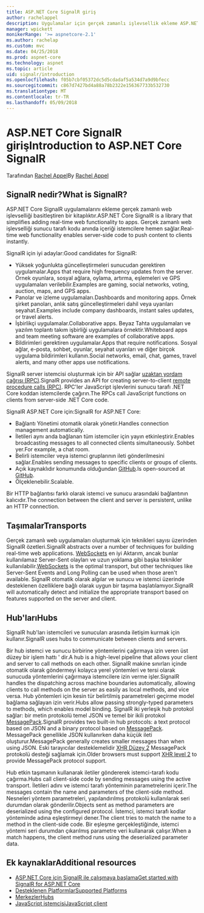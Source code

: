 ```yaml
---
title: ASP.NET Core SignalR giriş
author: rachelappel
description: Uygulamalar için gerçek zamanlı işlevsellik ekleme ASP.NET Core SignalR kitaplığı nasıl basitleştirir öğrenin.
manager: wpickett
monikerRange: '>= aspnetcore-2.1'
ms.author: rachelap
ms.custom: mvc
ms.date: 04/25/2018
ms.prod: aspnet-core
ms.technology: aspnet
ms.topic: article
uid: signalr/introduction
ms.openlocfilehash: f05b7cbf05372dc5d5cdadaf5a534d7a9d9bfecc
ms.sourcegitcommit: c867d7427bd4a88a78b2322e156367733b532730
ms.translationtype: MT
ms.contentlocale: tr-TR
ms.lasthandoff: 05/09/2018
---
```

# <a name="introduction-to-aspnet-core-signalr"></a><span data-ttu-id="ce0e4-103">ASP.NET Core SignalR giriş</span><span class="sxs-lookup"><span data-stu-id="ce0e4-103">Introduction to ASP.NET Core SignalR</span></span>

<span data-ttu-id="ce0e4-104">Tarafından [Rachel Appel](https://twitter.com/rachelappel)</span><span class="sxs-lookup"><span data-stu-id="ce0e4-104">By [Rachel Appel](https://twitter.com/rachelappel)</span></span>

## <a name="what-is-signalr"></a><span data-ttu-id="ce0e4-105">SignalR nedir?</span><span class="sxs-lookup"><span data-stu-id="ce0e4-105">What is SignalR?</span></span>

<span data-ttu-id="ce0e4-106">ASP.NET Core SignalR uygulamalarını ekleme gerçek zamanlı web işlevselliği basitleştiren bir kitaplıktır.</span><span class="sxs-lookup"><span data-stu-id="ce0e4-106">ASP.NET Core SignalR is a library that simplifies adding real-time web functionality to apps.</span></span> <span data-ttu-id="ce0e4-107">Gerçek zamanlı web işlevselliği sunucu tarafı kodu anında içeriği istemcilere hemen sağlar.</span><span class="sxs-lookup"><span data-stu-id="ce0e4-107">Real-time web functionality enables server-side code to push content to clients instantly.</span></span>

<span data-ttu-id="ce0e4-108">SignalR için iyi adaylar:</span><span class="sxs-lookup"><span data-stu-id="ce0e4-108">Good candidates for SignalR:</span></span>

* <span data-ttu-id="ce0e4-109">Yüksek yoğunlukta güncelleştirmeleri sunucudan gerektiren uygulamalar.</span><span class="sxs-lookup"><span data-stu-id="ce0e4-109">Apps that require high frequency updates from the server.</span></span> <span data-ttu-id="ce0e4-110">Örnek oyunlara, sosyal ağlara, oylama, artırma, eşlemeleri ve GPS uygulamaları verilebilir.</span><span class="sxs-lookup"><span data-stu-id="ce0e4-110">Examples are gaming, social networks, voting, auction, maps, and GPS apps.</span></span>
* <span data-ttu-id="ce0e4-111">Panolar ve izleme uygulamaları.</span><span class="sxs-lookup"><span data-stu-id="ce0e4-111">Dashboards and monitoring apps.</span></span> <span data-ttu-id="ce0e4-112">Örnek şirket panoları, anlık satış güncelleştirmeleri dahil veya uyarıları seyahat.</span><span class="sxs-lookup"><span data-stu-id="ce0e4-112">Examples include company dashboards, instant sales updates, or travel alerts.</span></span>
* <span data-ttu-id="ce0e4-113">İşbirlikçi uygulamalar.</span><span class="sxs-lookup"><span data-stu-id="ce0e4-113">Collaborative apps.</span></span> <span data-ttu-id="ce0e4-114">Beyaz Tahta uygulamaları ve yazılım toplantı takım işbirliği uygulamalara örnektir.</span><span class="sxs-lookup"><span data-stu-id="ce0e4-114">Whiteboard apps and team meeting software are examples of collaborative apps.</span></span>
* <span data-ttu-id="ce0e4-115">Bildirimleri gerektiren uygulamalar.</span><span class="sxs-lookup"><span data-stu-id="ce0e4-115">Apps that require notifications.</span></span> <span data-ttu-id="ce0e4-116">Sosyal ağlar, e-posta, sohbet, oyunlar, seyahat uyarıları ve diğer birçok uygulama bildirimleri kullanın.</span><span class="sxs-lookup"><span data-stu-id="ce0e4-116">Social networks, email, chat, games, travel alerts, and many other apps use notifications.</span></span>

<span data-ttu-id="ce0e4-117">SignalR server istemcisi oluşturmak için bir API sağlar [uzaktan yordam çağrısı (RPC)](https://wikipedia.org/wiki/Remote_procedure_call).</span><span class="sxs-lookup"><span data-stu-id="ce0e4-117">SignalR provides an API for creating server-to-client [remote procedure calls (RPC)](https://wikipedia.org/wiki/Remote_procedure_call).</span></span> <span data-ttu-id="ce0e4-118">RPC'ler JavaScript işlevlerini sunucu tarafı .NET Core koddan istemcilerde çağırın.</span><span class="sxs-lookup"><span data-stu-id="ce0e4-118">The RPCs call JavaScript functions on clients from server-side .NET Core code.</span></span>

<span data-ttu-id="ce0e4-119">SignalR ASP.NET Core için:</span><span class="sxs-lookup"><span data-stu-id="ce0e4-119">SignalR for ASP.NET Core:</span></span>

* <span data-ttu-id="ce0e4-120">Bağlantı Yönetimi otomatik olarak yönetir.</span><span class="sxs-lookup"><span data-stu-id="ce0e4-120">Handles connection management automatically.</span></span>
* <span data-ttu-id="ce0e4-121">İletileri aynı anda bağlanan tüm istemciler için yayın etkinleştirir.</span><span class="sxs-lookup"><span data-stu-id="ce0e4-121">Enables broadcasting messages to all connected clients simultaneously.</span></span> <span data-ttu-id="ce0e4-122">Sohbet yer.</span><span class="sxs-lookup"><span data-stu-id="ce0e4-122">For example, a chat room.</span></span>
* <span data-ttu-id="ce0e4-123">Belirli istemciler veya istemci gruplarının ileti gönderilmesini sağlar.</span><span class="sxs-lookup"><span data-stu-id="ce0e4-123">Enables sending messages to specific clients or groups of clients.</span></span>
* <span data-ttu-id="ce0e4-124">Açık kaynaklıdır konumunda olduğundan [GitHub](https://github.com/aspnet/signalr).</span><span class="sxs-lookup"><span data-stu-id="ce0e4-124">Is open-sourced at [GitHub](https://github.com/aspnet/signalr).</span></span>
* <span data-ttu-id="ce0e4-125">Ölçeklenebilir.</span><span class="sxs-lookup"><span data-stu-id="ce0e4-125">Scalable.</span></span>

<span data-ttu-id="ce0e4-126">Bir HTTP bağlantısı farklı olarak istemci ve sunucu arasındaki bağlantının kalıcıdır.</span><span class="sxs-lookup"><span data-stu-id="ce0e4-126">The connection between the client and server is persistent, unlike an HTTP connection.</span></span>

## <a name="transports"></a><span data-ttu-id="ce0e4-127">Taşımalar</span><span class="sxs-lookup"><span data-stu-id="ce0e4-127">Transports</span></span>

<span data-ttu-id="ce0e4-128">Gerçek zamanlı web uygulamaları oluşturmak için teknikleri sayısı üzerinden SignalR özetleri.</span><span class="sxs-lookup"><span data-stu-id="ce0e4-128">SignalR abstracts over a number of techniques for building real-time web applications.</span></span> <span data-ttu-id="ce0e4-129">[WebSockets](https://tools.ietf.org/html/rfc7118) en iyi Aktarım, ancak bunlar kullanılamaz Server-Sent olayları ve uzun yoklama gibi başka teknikler kullanılabilir.</span><span class="sxs-lookup"><span data-stu-id="ce0e4-129">[WebSockets](https://tools.ietf.org/html/rfc7118) is the optimal transport, but other techniques like Server-Sent Events and Long Polling can be used when those aren't available.</span></span> <span data-ttu-id="ce0e4-130">SignalR otomatik olarak algılar ve sunucu ve istemci üzerinde desteklenen özelliklere bağlı olarak uygun bir taşıma başlatılamıyor.</span><span class="sxs-lookup"><span data-stu-id="ce0e4-130">SignalR will automatically detect and initialize the appropriate transport based on features supported on the server and client.</span></span>

## <a name="hubs"></a><span data-ttu-id="ce0e4-131">Hub'ları</span><span class="sxs-lookup"><span data-stu-id="ce0e4-131">Hubs</span></span>

<span data-ttu-id="ce0e4-132">SignalR hub'ları istemcileri ve sunucuları arasında iletişim kurmak için kullanır.</span><span class="sxs-lookup"><span data-stu-id="ce0e4-132">SignalR uses hubs to communicate between clients and servers.</span></span>

<span data-ttu-id="ce0e4-133">Bir hub istemci ve sunucu birbirine yöntemlerini çağırmaya izin veren üst düzey bir işlem hattı ' dir.</span><span class="sxs-lookup"><span data-stu-id="ce0e4-133">A hub is a high-level pipeline that allows your client and server to call methods on each other.</span></span> <span data-ttu-id="ce0e4-134">SignalR makine sınırları içinde otomatik olarak göndermeyi kolayca yerel yöntemleri ve tersi olarak sunucuda yöntemlerini çağırmaya istemcilere izin verme işler.</span><span class="sxs-lookup"><span data-stu-id="ce0e4-134">SignalR handles the dispatching across machine boundaries automatically, allowing clients to call methods on the server as easily as local methods, and vice versa.</span></span> <span data-ttu-id="ce0e4-135">Hub yöntemleri için kesin tür belirtilmiş parametreleri geçirme model bağlama sağlayan izin verir.</span><span class="sxs-lookup"><span data-stu-id="ce0e4-135">Hubs allow passing strongly-typed parameters to methods, which enables model binding.</span></span> <span data-ttu-id="ce0e4-136">SignalR iki yerleşik hub protokol sağlar: bir metin protokolü temel JSON ve temel bir ikili protokol [MessagePack](https://msgpack.org/).</span><span class="sxs-lookup"><span data-stu-id="ce0e4-136">SignalR provides two built-in hub protocols: a text protocol based on JSON and a binary protocol based on [MessagePack](https://msgpack.org/).</span></span>  <span data-ttu-id="ce0e4-137">MessagePack genellikle JSON kullanırken daha küçük ileti oluşturur.</span><span class="sxs-lookup"><span data-stu-id="ce0e4-137">MessagePack generally creates smaller messages than when using JSON.</span></span> <span data-ttu-id="ce0e4-138">Eski tarayıcılar desteklemelidir [XHR Düzey 2](https://caniuse.com/#feat=xhr2) MessagePack protokolü desteği sağlamak için.</span><span class="sxs-lookup"><span data-stu-id="ce0e4-138">Older browsers must support [XHR level 2](https://caniuse.com/#feat=xhr2) to provide MessagePack protocol support.</span></span>

<span data-ttu-id="ce0e4-139">Hub etkin taşımanın kullanarak iletiler göndererek istemci-tarafı kodu çağırma.</span><span class="sxs-lookup"><span data-stu-id="ce0e4-139">Hubs call client-side code by sending messages using the active transport.</span></span> <span data-ttu-id="ce0e4-140">İletileri adını ve istemci tarafı yönteminin parametrelerini içerir.</span><span class="sxs-lookup"><span data-stu-id="ce0e4-140">The messages contain the name and parameters of the client-side method.</span></span> <span data-ttu-id="ce0e4-141">Nesneleri yöntem parametreleri, yapılandırılmış protokolü kullanılarak seri durumdan olarak gönderilir.</span><span class="sxs-lookup"><span data-stu-id="ce0e4-141">Objects sent as method parameters are deserialized using the configured protocol.</span></span> <span data-ttu-id="ce0e4-142">İstemci, istemci tarafı kodlar yönteminde adına eşleştirmeyi dener.</span><span class="sxs-lookup"><span data-stu-id="ce0e4-142">The client tries to match the name to a method in the client-side code.</span></span> <span data-ttu-id="ce0e4-143">Bir eşleşme gerçekleştiğinde, istemci yöntemi seri durumdan çıkarılmış parametre veri kullanarak çalışır.</span><span class="sxs-lookup"><span data-stu-id="ce0e4-143">When a match happens, the client method runs using the deserialized parameter data.</span></span>

## <a name="additional-resources"></a><span data-ttu-id="ce0e4-144">Ek kaynaklar</span><span class="sxs-lookup"><span data-stu-id="ce0e4-144">Additional resources</span></span>

* [<span data-ttu-id="ce0e4-145">ASP.NET Core için SignalR ile çalışmaya başlama</span><span class="sxs-lookup"><span data-stu-id="ce0e4-145">Get started with SignalR for ASP.NET Core</span></span>](xref:signalr/get-started)
* [<span data-ttu-id="ce0e4-146">Desteklenen Platformlar</span><span class="sxs-lookup"><span data-stu-id="ce0e4-146">Supported Platforms</span></span>](xref:signalr/supported-platforms)
* [<span data-ttu-id="ce0e4-147">Merkezler</span><span class="sxs-lookup"><span data-stu-id="ce0e4-147">Hubs</span></span>](xref:signalr/hubs)
* [<span data-ttu-id="ce0e4-148">JavaScript istemcisi</span><span class="sxs-lookup"><span data-stu-id="ce0e4-148">JavaScript client</span></span>](xref:signalr/javascript-client)
